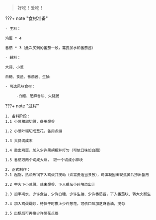 > 好吃！爱吃！

???+ note "食材准备"

    - 主料：
    
    鸡蛋 * 4
    
    番茄 * 3（此次买到的番茄一般，需要加水和番茄酱）
    
    - 辅料：
    
    大蒜、小葱
    
    白糖、食盐、番茄酱、生抽
    
    - 可选风味食材：
    
         -白醋、芝麻香油、火腿肠

???+ note "过程"

    1. 备料阶段：
    1.1 小葱根部切段，备用爆香
    
    1.2 小葱叶端切成葱花，备用点缀
    
    1.3 大蒜切成末
    
    1.4 敲出鸡蛋，加入少许黑胡椒并打匀（可依口味加白醋）
    
    1.5 番茄取两个切成大块， 取一个切成小碎块
    
    2. 正式制作：
    2.1 起锅，热油热锅下入鸡蛋并搅动（油需要适当多放），鸡蛋凝固出现焦黄后捞出备用
    
    2.2 中火下小葱段、蒜末爆香，下入番茄小碎块烧出汁
    
    2.3 加半碗水、少许食盐、少许白糖、少许生抽、少许番茄酱，下入番茄块、转大火断生
    
    2.4 加入鸡蛋翻炒，待快干时撒上少许葱花，可依口味加芝麻香油，搅匀
    
    2.5 出锅后可再撒少许葱花点缀